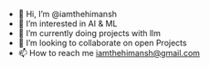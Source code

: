 - 👋 Hi, I’m @iamthehimansh
- 👀 I’m interested in AI & ML
- 🌱 I’m currently doing projects with llm
- 💞️ I’m looking to collaborate on open Projects
- 📫 How to reach me iamthehimansh@gmail.com

<!---
iamthehimansh/iamthehimansh is a ✨ special ✨ repository because its `README.md` (this file) appears on your GitHub profile.
You can click the Preview link to take a look at your changes.
--->
